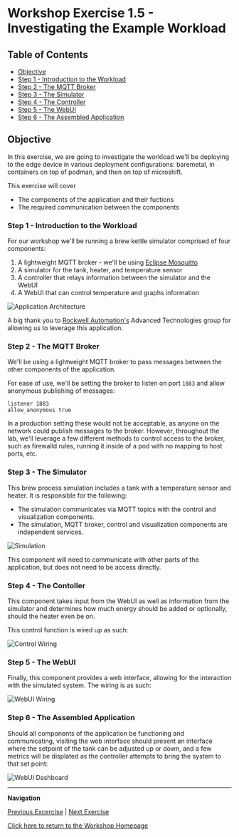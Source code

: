 # Workshop Exercise 1.5 - Investigating the Example Workload

## Table of Contents

* [Objective](#objective)
* [Step 1 - Introduction to the Workload](#step-1---introduction-to-the-workload)
* [Step 2 - The MQTT Broker](#step-2---the-mqtt-broker)
* [Step 3 - The Simulator](#step-3---the-simulator)
* [Step 4 - The Controller](#step4---the-controller)
* [Step 5 - The WebUI](#step-5---the-webui)
* [Step 6 - The Assembled Application](#step-1---the-assembled-application)


## Objective

In this exercise, we are going to investigate the workload we'll be deploying to the edge device in various deployment configurations: baremetal, in containers on top of podman, and then on top of microshift.

This exercise will cover

* The components of the application and their fuctions
* The required communication between the components

### Step 1 - Introduction to the Workload

For our workshop we'll be running a brew kettle simulator comprised of four components:

1. A lightweight MQTT broker - we'll be using [Eclipse Mosquitto](https://mosquitto.org/)
2. A simulator for the tank, heater, and temperature sensor
3. A controller that relays information between the simulator and the WebUI
4. A WebUI that can control temperature and graphs information

![Application Architecture](https://github.com/jjaswanson4/process-demo-control/blob/master/topology.png?raw=true)

A big thank you to [Rockwell Automation's](https://www.rockwellautomation.com/) Advanced Technologies group for allowing us to leverage this application.

### Step 2 - The MQTT Broker

We'll be using a lightweight MQTT broker to pass messages between the other components of the application.

For ease of use, we'll be setting the broker to listen on port `1883` and allow anonymous publishing of messages:

```
listener 1883
allow_anonymous true
```

In a production setting these would not be acceptable, as anyone on the network could publish messages to the broker. However, throughout the lab, we'll leverage a few different methods to control access to the broker, such as firewalld rules, running it inside of a pod with no mapping to host ports, etc.

### Step 3 - The Simulator

This brew process simulation includes a tank with a temperature sensor and heater. It is responsible for the following:

- The simulation communicates via MQTT topics with the control and visualization components.
- The simulation, MQTT broker, control and visualization components are independent services.

![Simulation](https://github.com/jjaswanson4/process-demo-simulate/blob/master/system.png?raw=true)

This component will need to communicate with other parts of the application, but does not need to be access directly.

### Step 4 - The Contoller

This component takes input from the WebUI as well as information from the simulator and determines how much energy should be added or optionally, should the heater even be on.

This control function is wired up as such:

![Control Wiring](https://github.com/jjaswanson4/process-demo-control/blob/master/control-flow.png?raw=true)

### Step 5 - The WebUI

Finally, this component provides a web interface, allowing for the interaction with the simulated system. The wiring is as such:

![WebUI Wiring](https://github.com/jjaswanson4/process-demo-ui/blob/master/ui-flow.png?raw=true)

### Step 6 - The Assembled Application

Should all components of the application be functioning and communicating, visiting the web interface should present an interface where the setpoint of the tank can be adjusted up or down, and a few metrics will be displated as the controller attempts to bring the system to that set point:

![WebUI Dashboard](https://github.com/jjaswanson4/process-demo-ui/blob/master/ui.png?raw=true)

---
**Navigation**

[Previous Excercise](../1.4-device-intro) | [Next Exercise](../1.6-network-info)

[Click here to return to the Workshop Homepage](../README.md)
